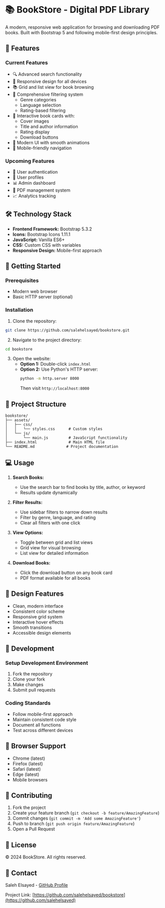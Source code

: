 # 📚 BookStore - Digital PDF Library

A modern, responsive web application for browsing and downloading PDF books. Built with Bootstrap 5 and following mobile-first design principles.

## 🌟 Features

### Current Features
- 🔍 Advanced search functionality
- 📱 Responsive design for all devices
- 📚 Grid and list view for book browsing
- 🎯 Comprehensive filtering system
  - Genre categories
  - Language selection
  - Rating-based filtering
- 📖 Interactive book cards with:
  - Cover images
  - Title and author information
  - Rating display
  - Download buttons
- 🎨 Modern UI with smooth animations
- 📱 Mobile-friendly navigation

### Upcoming Features
- 🔐 User authentication
- 👤 User profiles
- 📊 Admin dashboard
- 💾 PDF management system
- 📈 Analytics tracking

## 🛠️ Technology Stack

- **Frontend Framework:** Bootstrap 5.3.2
- **Icons:** Bootstrap Icons 1.11.1
- **JavaScript:** Vanilla ES6+
- **CSS:** Custom CSS with variables
- **Responsive Design:** Mobile-first approach

## 🚀 Getting Started

### Prerequisites
- Modern web browser
- Basic HTTP server (optional)

### Installation

1. Clone the repository:
```bash
git clone https://github.com/salehelsayed/bookstore.git
```

2. Navigate to the project directory:
```bash
cd bookstore
```

3. Open the website:
   - **Option 1:** Double-click `index.html`
   - **Option 2:** Use Python's HTTP server:
     ```bash
     python -m http.server 8000
     ```
     Then visit `http://localhost:8000`

## 📂 Project Structure

```
bookstore/
├── assets/
│   ├── css/
│   │   └── styles.css      # Custom styles
│   └── js/
│       └── main.js         # JavaScript functionality
├── index.html              # Main HTML file
└── README.md              # Project documentation
```

## 💻 Usage

1. **Search Books:**
   - Use the search bar to find books by title, author, or keyword
   - Results update dynamically

2. **Filter Results:**
   - Use sidebar filters to narrow down results
   - Filter by genre, language, and rating
   - Clear all filters with one click

3. **View Options:**
   - Toggle between grid and list views
   - Grid view for visual browsing
   - List view for detailed information

4. **Download Books:**
   - Click the download button on any book card
   - PDF format available for all books

## 🎨 Design Features

- Clean, modern interface
- Consistent color scheme
- Responsive grid system
- Interactive hover effects
- Smooth transitions
- Accessible design elements

## 🔧 Development

### Setup Development Environment
1. Fork the repository
2. Clone your fork
3. Make changes
4. Submit pull requests

### Coding Standards
- Follow mobile-first approach
- Maintain consistent code style
- Document all functions
- Test across different devices

## 📱 Browser Support

- Chrome (latest)
- Firefox (latest)
- Safari (latest)
- Edge (latest)
- Mobile browsers

## 🤝 Contributing

1. Fork the project
2. Create your feature branch (`git checkout -b feature/AmazingFeature`)
3. Commit changes (`git commit -m 'Add some AmazingFeature'`)
4. Push to branch (`git push origin feature/AmazingFeature`)
5. Open a Pull Request

## 📄 License

© 2024 BookStore. All rights reserved.

## 👥 Contact

Saleh Elsayed - [GitHub Profile](https://github.com/salehelsayed)

Project Link: [https://github.com/salehelsayed/bookstore](https://github.com/salehelsayed)
